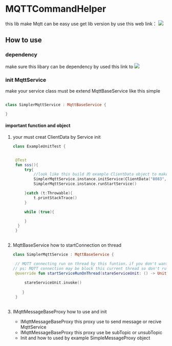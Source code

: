 # MQTTCommandHelper
this lib make Mqtt can be easy use
get lib version by use this web link： [![](https://jitpack.io/v/KilleTom/MQTTCommandHelper.svg)](https://jitpack.io/#KilleTom/MQTTCommandHelper)

## How to use

### dependency
make sure this libary can be dependency by used this link to [![](https://jitpack.io/v/KilleTom/MQTTCommandHelper.svg)](https://jitpack.io/#KilleTom/MQTTCommandHelper)

### init MqttService

make your service class must be extend MqttBaseService like this simple


```kotlin

class SimplerMqttService : MqttBaseService {

}

```

#### important function and object

1. your must creat ClientData by Service init

   ```kotlin
   class ExampleUnitTest {
   

    @Test
    fun sss(){
        try{
            //look like this build 的 example ClientData object to make SimplerMqttService can be initService
            SimplerMqttService.instance.initService(ClientData("8083", "tcp://broker-cn.emqx.io:1883", "xxx", "xxx"))
            SimplerMqttService.instance.runStartService()

        }catch (t:Throwable){
            t.printStackTrace()
        }

        while (true){

        }
     }
    }
  
   ```
   
2. MqttBaseService how to startConnection on thread
   
   ```kotlin
   class SimplerMqttService : MqttBaseService {
   
    // MQTT connecting run on thread by this funtion，if you don't want run other thread just like this example
   // ps: MQTT connection may be block this current thread so don't run on ui thread
    @override fun startServiceRunOnThread(stareServiceUnit: () -> Unit) {
      
        stareServiceUnit.invoke()
      
       }
    }
  
   ```
3. IMqttMessageBaseProxy how to use and init
   - IMqttMessageBaseProxy this proxy use to send message or recive MqttService
   - IMqttMessageBaseProxy this proxy use be subTopic or unsubTopic
   - Init and how to used by example SimpleMessageProxy object
  
     
     
